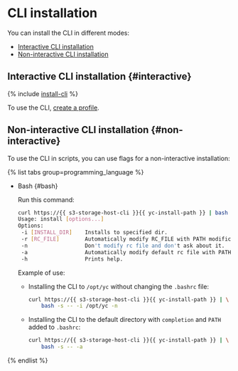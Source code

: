 # CLI installation

You can install the CLI in different modes:
- [Interactive CLI installation](#interactive)
- [Non-interactive CLI installation](#non-interactive)

## Interactive CLI installation {#interactive}

{% include [install-cli](../../_includes/cli/install-cli.md) %}

To use the CLI, [create a profile](profile/profile-create.md).

## Non-interactive CLI installation {#non-interactive}

To use the CLI in scripts, you can use flags for a non-interactive installation:

{% list tabs group=programming_language %}

- Bash {#bash}

    Run this command:

    ```bash
    curl https://{{ s3-storage-host-cli }}{{ yc-install-path }} | bash -s -- -h
    Usage: install [options...]
    Options:
     -i [INSTALL_DIR]    Installs to specified dir.
     -r [RC_FILE]        Automatically modify RC_FILE with PATH modification and shell completion.
     -n                  Don't modify rc file and don't ask about it.
     -a                  Automatically modify default rc file with PATH modification and shell completion.
     -h                  Prints help.
    ```

    Example of use:
    - Installing the CLI to `/opt/yc` without changing the `.bashrc` file:

        ```bash
        curl https://{{ s3-storage-host-cli }}{{ yc-install-path }} | \
            bash -s -- -i /opt/yc -n
        ```

    - Installing the CLI to the default directory with `completion` and `PATH` added to `.bashrc`:

        ```bash
        curl https://{{ s3-storage-host-cli }}{{ yc-install-path }} | \
            bash -s -- -a
        ```

{% endlist %}

